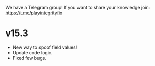 We have a Telegram group!
If you want to share your knowledge join:
https://t.me/playintegrityfix

# v15.3

- New way to spoof field values!
- Update code logic.
- Fixed few bugs.
